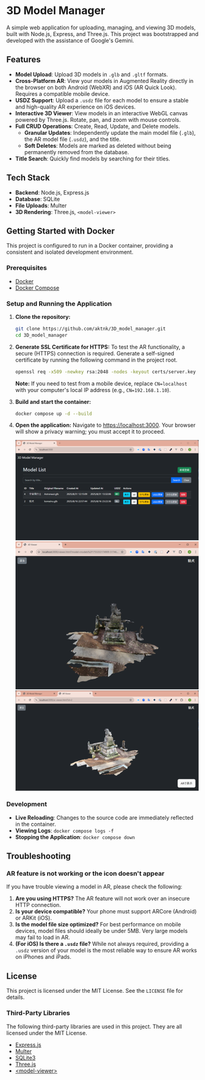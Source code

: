 # 3D Model Manager

A simple web application for uploading, managing, and viewing 3D models, built with Node.js, Express, and Three.js. This project was bootstrapped and developed with the assistance of Google's Gemini.

## Features

- **Model Upload**: Upload 3D models in `.glb` and `.gltf` formats.
- **Cross-Platform AR**: View your models in Augmented Reality directly in the browser on both Android (WebXR) and iOS (AR Quick Look). Requires a compatible mobile device.
- **USDZ Support**: Upload a `.usdz` file for each model to ensure a stable and high-quality AR experience on iOS devices.
- **Interactive 3D Viewer**: View models in an interactive WebGL canvas powered by Three.js. Rotate, pan, and zoom with mouse controls.
- **Full CRUD Operations**: Create, Read, Update, and Delete models.
  - **Granular Updates**: Independently update the main model file (`.glb`), the AR model file (`.usdz`), and the title.
  - **Soft Deletes**: Models are marked as deleted without being permanently removed from the database.
- **Title Search**: Quickly find models by searching for their titles.

## Tech Stack

- **Backend**: Node.js, Express.js
- **Database**: SQLite
- **File Uploads**: Multer
- **3D Rendering**: Three.js, `<model-viewer>`

## Getting Started with Docker

This project is configured to run in a Docker container, providing a consistent and isolated development environment.

### Prerequisites

- [Docker](https://www.docker.com/)
- [Docker Compose](https://docs.docker.com/compose/install/)

### Setup and Running the Application

1.  **Clone the repository:**

    ```sh
    git clone https://github.com/aktnk/3D_model_manager.git
    cd 3D_model_manager
    ```

2.  **Generate SSL Certificate for HTTPS:**
    To test the AR functionality, a secure (HTTPS) connection is required. Generate a self-signed certificate by running the following command in the project root.

    ```bash
    openssl req -x509 -newkey rsa:2048 -nodes -keyout certs/server.key -out certs/server.crt -days 365 -subj "/C=JP/ST=Tokyo/L=Tokyo/O=Dev/CN=localhost"
    ```

    **Note:** If you need to test from a mobile device, replace `CN=localhost` with your computer's local IP address (e.g., `CN=192.168.1.10`).

3.  **Build and start the container:**

    ```bash
    docker compose up -d --build
    ```

4.  **Open the application:**
    Navigate to [https://localhost:3000](https://localhost:3000). Your browser will show a privacy warning; you must accept it to proceed.

    ![image of index.html](sample/index.png)
    ![image of viewer.html](sample/viewer.png)
    ![image of ar_viewer.html](sample/ar_viewer.png)

### Development

- **Live Reloading**: Changes to the source code are immediately reflected in the container.
- **Viewing Logs**: `docker compose logs -f`
- **Stopping the Application**: `docker compose down`

## Troubleshooting

### AR feature is not working or the icon doesn't appear

If you have trouble viewing a model in AR, please check the following:

1.  **Are you using HTTPS?** The AR feature will not work over an insecure HTTP connection.
2.  **Is your device compatible?** Your phone must support ARCore (Android) or ARKit (iOS).
3.  **Is the model file size optimized?** For best performance on mobile devices, model files should ideally be under 5MB. Very large models may fail to load in AR.
4.  **(For iOS) Is there a `.usdz` file?** While not always required, providing a `.usdz` version of your model is the most reliable way to ensure AR works on iPhones and iPads.

## License

This project is licensed under the MIT License. See the `LICENSE` file for details.

### Third-Party Libraries

The following third-party libraries are used in this project. They are all licensed under the MIT License.

- [Express.js](https://expressjs.com/)
- [Multer](https://github.com/expressjs/multer)
- [SQLite3](https://github.com/TryGhost/node-sqlite3)
- [Three.js](https://threejs.org/)
- [\<model-viewer\>](https://modelviewer.dev/)
